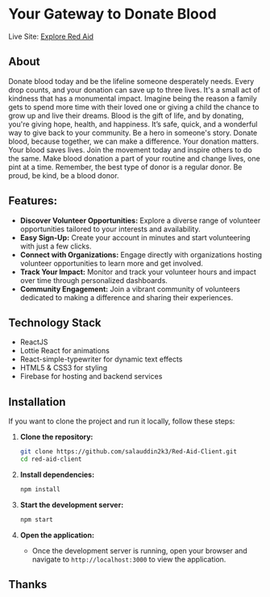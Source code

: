 # Your Gateway to Donate Blood

Live Site: [Explore Red Aid](https://red-aid-ad7dd.web.app/)

## About
Donate blood today and be the lifeline someone desperately needs. Every drop counts, and your donation can save up to three lives. It's a small act of kindness that has a monumental impact. Imagine being the reason a family gets to spend more time with their loved one or giving a child the chance to grow up and live their dreams. Blood is the gift of life, and by donating, you're giving hope, health, and happiness. It’s safe, quick, and a wonderful way to give back to your community. Be a hero in someone's story. Donate blood, because together, we can make a difference. Your donation matters. Your blood saves lives. Join the movement today and inspire others to do the same. Make blood donation a part of your routine and change lives, one pint at a time. Remember, the best type of donor is a regular donor. Be proud, be kind, be a blood donor.

## Features:

- **Discover Volunteer Opportunities:** Explore a diverse range of volunteer opportunities tailored to your interests and availability.
- **Easy Sign-Up:** Create your account in minutes and start volunteering with just a few clicks.
- **Connect with Organizations:** Engage directly with organizations hosting volunteer opportunities to learn more and get involved.
- **Track Your Impact:** Monitor and track your volunteer hours and impact over time through personalized dashboards.
- **Community Engagement:** Join a vibrant community of volunteers dedicated to making a difference and sharing their experiences.

## Technology Stack
- ReactJS
- Lottie React for animations
- React-simple-typewriter for dynamic text effects
- HTML5 & CSS3 for styling
- Firebase for hosting and backend services

## Installation
If you want to clone the project and run it locally, follow these steps:

1. **Clone the repository:**
    ```bash
    git clone https://github.com/salauddin2k3/Red-Aid-Client.git
    cd red-aid-client
    ```

2. **Install dependencies:**
    ```bash
    npm install
    ```

3. **Start the development server:**
    ```bash
    npm start
    ```

4. **Open the application:**
    - Once the development server is running, open your browser and navigate to `http://localhost:3000` to view the application.

## Thanks
